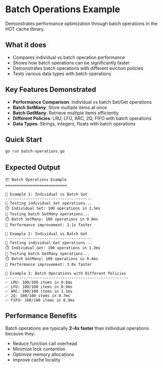 # Batch Operations Example

Demonstrates performance optimization through batch operations in the HOT cache library.

## What it does

- Compares individual vs batch operation performance
- Shows how batch operations can be significantly faster
- Demonstrates batch operations with different eviction policies
- Tests various data types with batch operations

## Key Features Demonstrated

- **Performance Comparison**: Individual vs batch Set/Get operations
- **Batch SetMany**: Store multiple items at once
- **Batch GetMany**: Retrieve multiple items efficiently
- **Different Policies**: LRU, LFU, ARC, 2Q, FIFO with batch operations
- **Data Types**: Strings, integers, floats with batch operations

## Quick Start

```bash
go run batch-operations.go
```

## Expected Output

```
📦 Batch Operations Example
===========================

📝 Example 1: Individual vs Batch Set
--------------------------------------
🔄 Testing individual Set operations...
⏱️ Individual Set: 100 operations in 2.5ms
🔄 Testing batch SetMany operations...
⏱️ Batch SetMany: 100 operations in 0.8ms
🚀 Performance improvement: 3.1x faster

📝 Example 2: Individual vs Batch Get
--------------------------------------
🔄 Testing individual Get operations...
⏱️ Individual Get: 100 operations in 1.2ms
🔄 Testing batch GetMany operations...
⏱️ Batch GetMany: 100 operations in 0.4ms
🚀 Performance improvement: 3.0x faster

🔄 Example 3: Batch Operations with Different Policies
------------------------------------------------------
✅ LRU: 100/100 items in 0.8ms
✅ LFU: 100/100 items in 0.9ms
✅ ARC: 100/100 items in 1.1ms
✅ 2Q: 100/100 items in 0.7ms
✅ FIFO: 100/100 items in 0.9ms
```

## Performance Benefits

Batch operations are typically **2-4x faster** than individual operations because they:
- Reduce function call overhead
- Minimize lock contention
- Optimize memory allocations
- Improve cache locality
